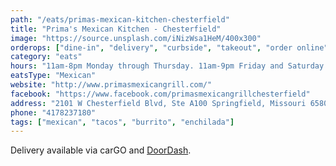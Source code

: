 ```yaml
---
path: "/eats/primas-mexican-kitchen-chesterfield"
title: "Prima's Mexican Kitchen - Chesterfield"
image: "https://source.unsplash.com/iNizWsa1HeM/400x300"
orderops: ["dine-in", "delivery", "curbside", "takeout", "order online"]
category: "eats"
hours: "11am-8pm Monday through Thursday. 11am-9pm Friday and Saturday. 11am-7pm Sunday"
eatsType: "Mexican"
website: "http://www.primasmexicangrill.com/"
facebook: "https://www.facebook.com/primasmexicangrillchesterfield"
address: "2101 W Chesterfield Blvd, Ste A100 Springfield, Missouri 65807"
phone: "4178237180"
tags: ["mexican", "tacos", "burrito", "enchilada"]
---
```


Delivery available via carGO and [DoorDash](https://www.doordash.com/store/primas-mexican-kitchen-springfield-403622/en-US).
